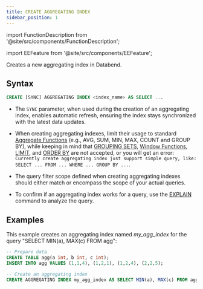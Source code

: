 ```yaml
---
title: CREATE AGGREGATING INDEX
sidebar_position: 1
---
```


import FunctionDescription from '@site/src/components/FunctionDescription';

<FunctionDescription description="Introduced or updated: v1.2.151"/>

import EEFeature from '@site/src/components/EEFeature';

<EEFeature featureName='AGGREGATING INDEX'/>

Creates a new aggregating index in Databend.

## Syntax

```sql
CREATE [SYNC] AGGREGATING INDEX <index_name> AS SELECT ...
```

- The `SYNC` parameter, when used during the creation of an aggregating index, enables automatic refresh, ensuring the index stays synchronized with the latest data updates.

- When creating aggregating indexes, limit their usage to standard [Aggregate Functions](../../../15-sql-functions/10-aggregate-functions/index.md) (e.g., AVG, SUM, MIN, MAX, COUNT and GROUP BY), while keeping in mind that [GROUPING SETS](../../20-query-syntax/07-query-group-by-grouping-sets.md), [Window Functions](../../../15-sql-functions/122-window-functions/index.md), [LIMIT](../../20-query-syntax/01-query-select.md#limit-clause), and [ORDER BY](../../20-query-syntax/01-query-select.md#order-by-clause) are not accepted, or you will get an error: `Currently create aggregating index just support simple query, like: SELECT ... FROM ... WHERE ... GROUP BY ...`.

- The query filter scope defined when creating aggregating indexes should either match or encompass the scope of your actual queries.

- To confirm if an aggregating index works for a query, use the [EXPLAIN](../../90-explain-cmds/explain.md) command to analyze the query.

## Examples

This example creates an aggregating index named *my_agg_index* for the query "SELECT MIN(a), MAX(c) FROM agg":

```sql
-- Prepare data
CREATE TABLE agg(a int, b int, c int);
INSERT INTO agg VALUES (1,1,4), (1,2,1), (1,2,4), (2,2,5);

-- Create an aggregating index
CREATE AGGREGATING INDEX my_agg_index AS SELECT MIN(a), MAX(c) FROM agg;
```